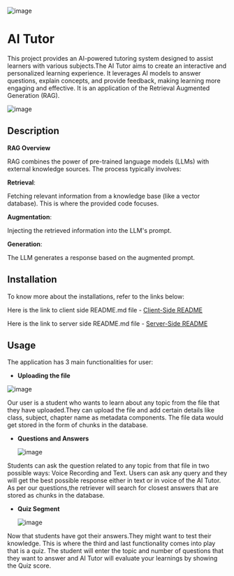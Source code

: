 ![image](https://github.com/user-attachments/assets/be3012ba-e431-4bb6-9c9e-c62c67955a66)


# AI Tutor

This project provides an AI-powered tutoring system designed to assist learners with various subjects.The AI Tutor aims to create an interactive and personalized learning experience. It leverages AI models to answer questions, explain concepts, and provide feedback, making learning more engaging and effective.
It is an application of the Retrieval Augmented Generation (RAG).

![image](https://github.com/user-attachments/assets/2202e42e-9d41-4e87-81e8-d535fc5b36b2)


## Description

**RAG Overview**

RAG combines the power of pre-trained language models (LLMs) with external knowledge sources. The process typically involves:

**Retrieval**:

Fetching relevant information from a knowledge base (like a vector database).
This is where the provided code focuses.

**Augmentation**:

Injecting the retrieved information into the LLM's prompt.

**Generation**:

The LLM generates a response based on the augmented prompt.

## Installation

To know more about the installations, refer to the links below:

Here is the link to client side README.md file - [Client-Side README](client/README.md)

Here is the link to server side README.md file - [Server-Side README](server/README.md)


## Usage

The application has 3 main functionalities for user:

  * **Uploading the file**

  ![image](https://github.com/user-attachments/assets/004978bc-8014-43c5-ba84-aa31a814cc61)


Our user is a student who wants to learn about any topic from the file that they have uploaded.They can upload the file and add certain details like class, subject, chapter name as metadata components. The file data would get stored in the form of chunks in the database.


* **Questions and Answers**

  ![image](https://github.com/user-attachments/assets/66bd8aa5-4d9a-4178-b819-e19cf804e5df)

Students can ask the question related to any topic from that file in two possible ways: Voice Recording and Text. Users can ask any query and they will 
get the best possible response either in text or in voice of the AI Tutor. As per our questions,the retriever will search for closest answers that are stored 
as chunks in the database.


* **Quiz Segment**

  ![image](https://github.com/user-attachments/assets/e13d7f32-cddc-4a9f-a797-55968244f4af)


Now that students have got their answers.They might want to test their knowledge. This is where the third and last functionality comes into play that is a 
quiz. The student will enter the topic and number of questions that they want to answer and AI Tutor will evaluate your learnings by showing the Quiz score. 






